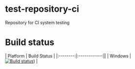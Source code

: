 # test-repository-ci
Repository for CI system testing

# Build status
| Platform | Build Status |
|:--------:|:------------:||
| Windows | [![Build status](https://ci.appveyor.com/api/projects/status/7wm67arteoycl0mi/branch/master?svg=true)](https://ci.appveyor.com/project/Paintrain-Inc/test-repository-ci/branch/master)) |

